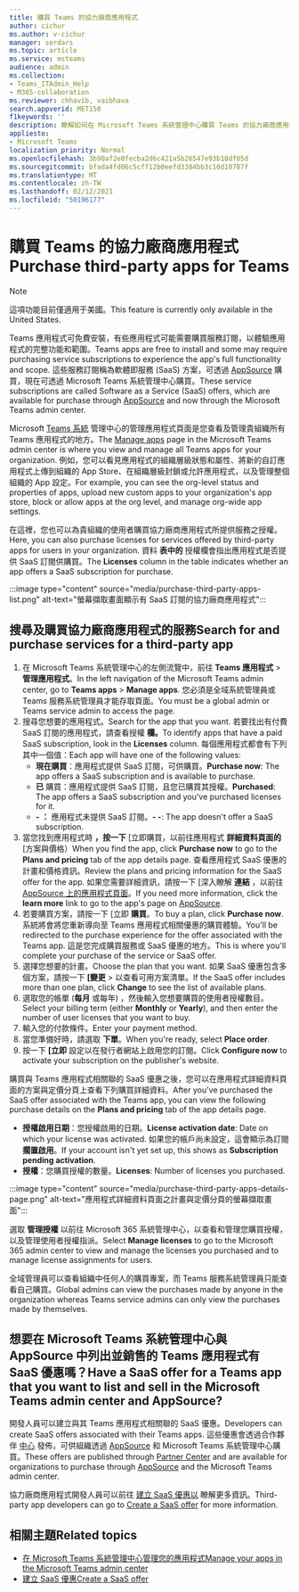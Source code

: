 ```yaml
---
title: 購買 Teams 的協力廠商應用程式
author: cichur
ms.author: v-cichur
manager: serdars
ms.topic: article
ms.service: msteams
audience: admin
ms.collection:
- Teams_ITAdmin_Help
- M365-collaboration
ms.reviewer: chhavib, vaibhava
search.appverid: MET150
f1keywords: ''
description: 瞭解如何在 Microsoft Teams 系統管理中心購買 Teams 的協力廠商應用程式。
appliesto:
- Microsoft Teams
localization_priority: Normal
ms.openlocfilehash: 3b90af2e0fecba2d6c421a5b26547e93b18df05d
ms.sourcegitcommit: bfada4fd06c5cff12b0eefd3384bb3c10d10787f
ms.translationtype: MT
ms.contentlocale: zh-TW
ms.lasthandoff: 02/12/2021
ms.locfileid: "50196177"
---
```

<a name="purchase-third-party-apps-for-teams"></a><span data-ttu-id="e4dfd-103">購買 Teams 的協力廠商應用程式</span><span class="sxs-lookup"><span data-stu-id="e4dfd-103">Purchase third-party apps for Teams</span></span>
======================================================

> [!NOTE]
> <span data-ttu-id="e4dfd-104">這項功能目前僅適用于美國。</span><span class="sxs-lookup"><span data-stu-id="e4dfd-104">This feature is currently only available in the United States.</span></span>

<span data-ttu-id="e4dfd-105">Teams 應用程式可免費安裝，有些應用程式可能需要購買服務訂閱，以體驗應用程式的完整功能和範圍。</span><span class="sxs-lookup"><span data-stu-id="e4dfd-105">Teams apps are free to install and some may require purchasing service subscriptions to experience the app's full functionality and scope.</span></span> <span data-ttu-id="e4dfd-106">這些服務訂閱稱為軟體即服務 (SaaS) 方案，可透過 [AppSource](https://appsource.microsoft.com/) 購買，現在可透過 Microsoft Teams 系統管理中心購買。</span><span class="sxs-lookup"><span data-stu-id="e4dfd-106">These service subscriptions are called Software as a Service (SaaS) offers, which are available for purchase through [AppSource](https://appsource.microsoft.com/) and now through the Microsoft Teams admin center.</span></span>

<span data-ttu-id="e4dfd-107">Microsoft [Teams 系統](manage-apps.md) 管理中心的管理應用程式頁面是您查看及管理貴組織所有 Teams 應用程式的地方。</span><span class="sxs-lookup"><span data-stu-id="e4dfd-107">The [Manage apps](manage-apps.md) page in the Microsoft Teams admin center is where you view and manage all Teams apps for your organization.</span></span> <span data-ttu-id="e4dfd-108">例如，您可以看見應用程式的組織層級狀態和屬性、將新的自訂應用程式上傳到組織的 App Store、在組織層級封鎖或允許應用程式，以及管理整個組織的 App 設定。</span><span class="sxs-lookup"><span data-stu-id="e4dfd-108">For example, you can see the org-level status and properties of apps, upload new custom apps to your organization's app store, block or allow apps at the org level, and manage org-wide app settings.</span></span>

<span data-ttu-id="e4dfd-109">在這裡，您也可以為貴組織的使用者購買協力廠商應用程式所提供服務之授權。</span><span class="sxs-lookup"><span data-stu-id="e4dfd-109">Here, you can also purchase licenses for services offered by third-party apps for users in your organization.</span></span> <span data-ttu-id="e4dfd-110">資料 **表中的** 授權欄會指出應用程式是否提供 SaaS 訂閱供購買。</span><span class="sxs-lookup"><span data-stu-id="e4dfd-110">The **Licenses** column in the table indicates whether an app offers a SaaS subscription for purchase.</span></span>

:::image type="content" source="media/purchase-third-party-apps-list.png" alt-text="螢幕擷取畫面顯示有 SaaS 訂閱的協力廠商應用程式":::

## <a name="search-for-and-purchase-services-for-a-third-party-app"></a><span data-ttu-id="e4dfd-112">搜尋及購買協力廠商應用程式的服務</span><span class="sxs-lookup"><span data-stu-id="e4dfd-112">Search for and purchase services for a third-party app</span></span>

1. <span data-ttu-id="e4dfd-113">在 Microsoft Teams 系統管理中心的左側流覽中，前往 **Teams 應用程式**  >  **管理應用程式**。</span><span class="sxs-lookup"><span data-stu-id="e4dfd-113">In the left navigation of the Microsoft Teams admin center, go to **Teams apps** > **Manage apps**.</span></span> <span data-ttu-id="e4dfd-114">您必須是全域系統管理員或 Teams 服務系統管理員才能存取頁面。</span><span class="sxs-lookup"><span data-stu-id="e4dfd-114">You must be a global admin or Teams service admin to access the page.</span></span>
2. <span data-ttu-id="e4dfd-115">搜尋您想要的應用程式。</span><span class="sxs-lookup"><span data-stu-id="e4dfd-115">Search for the app that you want.</span></span> <span data-ttu-id="e4dfd-116">若要找出有付費 SaaS 訂閱的應用程式，請查看授權 **欄。**</span><span class="sxs-lookup"><span data-stu-id="e4dfd-116">To identify apps that have a paid SaaS subscription, look in the **Licenses** column.</span></span> <span data-ttu-id="e4dfd-117">每個應用程式都會有下列其中一個值：</span><span class="sxs-lookup"><span data-stu-id="e4dfd-117">Each app will have one of the following values:</span></span>
    - <span data-ttu-id="e4dfd-118">**現在購買**：應用程式提供 SaaS 訂閱，可供購買。</span><span class="sxs-lookup"><span data-stu-id="e4dfd-118">**Purchase now**: The app offers a SaaS subscription and is available to purchase.</span></span>  
    - <span data-ttu-id="e4dfd-119">**已** 購買：應用程式提供 SaaS 訂閱，且您已購買其授權。</span><span class="sxs-lookup"><span data-stu-id="e4dfd-119">**Purchased**: The app offers a SaaS subscription and you've purchased licenses for it.</span></span>
    - <span data-ttu-id="e4dfd-120">**- ：** 應用程式未提供 SaaS 訂閱。</span><span class="sxs-lookup"><span data-stu-id="e4dfd-120">**- -**: The app doesn't offer a SaaS subscription.</span></span>
3. <span data-ttu-id="e4dfd-121">當您找到應用程式時 **，按一下** [立即購買，以前往應用程式 **詳細資料頁面的** [方案與價格）</span><span class="sxs-lookup"><span data-stu-id="e4dfd-121">When you find the app, click **Purchase now** to go to the **Plans and pricing** tab of the app details page.</span></span> <span data-ttu-id="e4dfd-122">查看應用程式 SaaS 優惠的計畫和價格資訊。</span><span class="sxs-lookup"><span data-stu-id="e4dfd-122">Review the plans and pricing information for the SaaS offer for the app.</span></span> <span data-ttu-id="e4dfd-123">如果您需要詳細資訊，請按一下 [深入瞭解 **連結** ，以前往 [AppSource 上的應用程式頁面](https://appsource.microsoft.com/)。</span><span class="sxs-lookup"><span data-stu-id="e4dfd-123">If you need more information, click the **learn more** link to go to the app's page on [AppSource](https://appsource.microsoft.com/).</span></span>  
4. <span data-ttu-id="e4dfd-124">若要購買方案，請按一下 [立即 **購買**。</span><span class="sxs-lookup"><span data-stu-id="e4dfd-124">To buy a plan, click **Purchase now**.</span></span> <span data-ttu-id="e4dfd-125">系統將會將您重新導向至 Teams 應用程式相關優惠的購買體驗。</span><span class="sxs-lookup"><span data-stu-id="e4dfd-125">You'll be redirected to the purchase experience for the offer associated with the Teams app.</span></span> <span data-ttu-id="e4dfd-126">這是您完成購買服務或 SaaS 優惠的地方。</span><span class="sxs-lookup"><span data-stu-id="e4dfd-126">This is where you'll complete your purchase of the service or SaaS offer.</span></span>
5. <span data-ttu-id="e4dfd-127">選擇您想要的計畫。</span><span class="sxs-lookup"><span data-stu-id="e4dfd-127">Choose the plan that you want.</span></span> <span data-ttu-id="e4dfd-128">如果 SaaS 優惠包含多個方案，請按一下 **[變更** > 以查看可用方案清單。</span><span class="sxs-lookup"><span data-stu-id="e4dfd-128">If the SaaS offer includes more than one plan, click **Change** to see the list of available plans.</span></span>
6. <span data-ttu-id="e4dfd-129">選取您的帳單 (**每月** 或每年) ，然後輸入您想要購買的使用者授權數目。</span><span class="sxs-lookup"><span data-stu-id="e4dfd-129">Select your billing term (either **Monthly** or **Yearly**), and then enter the number of user licenses that you want to buy.</span></span>
7. <span data-ttu-id="e4dfd-130">輸入您的付款條件。</span><span class="sxs-lookup"><span data-stu-id="e4dfd-130">Enter your payment method.</span></span>
8. <span data-ttu-id="e4dfd-131">當您準備好時，請選取 **下單**。</span><span class="sxs-lookup"><span data-stu-id="e4dfd-131">When you're ready, select **Place order**.</span></span>
9. <span data-ttu-id="e4dfd-132">按一下 **[立即** 設定以在發行者網站上啟用您的訂閱。</span><span class="sxs-lookup"><span data-stu-id="e4dfd-132">Click **Configure now** to activate your subscription on the publisher's website.</span></span>

<span data-ttu-id="e4dfd-133">購買與 Teams 應用程式相關聯的 SaaS 優惠之後，您可以在應用程式詳細資料頁面的方案與定價分頁上查看下列購買詳細資料。</span><span class="sxs-lookup"><span data-stu-id="e4dfd-133">After you've purchased the SaaS offer associated with the Teams app, you can view the following purchase details on the **Plans and pricing** tab of the app details page.</span></span>

- <span data-ttu-id="e4dfd-134">**授權啟用日期**：您授權啟用的日期。</span><span class="sxs-lookup"><span data-stu-id="e4dfd-134">**License activation date**: Date on which your license was activated.</span></span> <span data-ttu-id="e4dfd-135">如果您的帳戶尚未設定，這會顯示為訂閱 **擱置啟用**。</span><span class="sxs-lookup"><span data-stu-id="e4dfd-135">If your account isn't yet set up, this shows as **Subscription pending activation**.</span></span>
- <span data-ttu-id="e4dfd-136">**授權**：您購買授權的數量。</span><span class="sxs-lookup"><span data-stu-id="e4dfd-136">**Licenses**: Number of licenses you purchased.</span></span>

:::image type="content" source="media/purchase-third-party-apps-details-page.png" alt-text="應用程式詳細資料頁面之計畫與定價分頁的螢幕擷取畫面":::

<span data-ttu-id="e4dfd-138">選取 **管理授權** 以前往 Microsoft 365 系統管理中心，以查看和管理您購買授權，以及管理使用者授權指派。</span><span class="sxs-lookup"><span data-stu-id="e4dfd-138">Select **Manage licenses** to go to the Microsoft 365 admin center to view and manage the licenses you purchased and to manage license assignments for users.</span></span>

<span data-ttu-id="e4dfd-139">全域管理員可以查看組織中任何人的購買專案，而 Teams 服務系統管理員只能查看自己購買。</span><span class="sxs-lookup"><span data-stu-id="e4dfd-139">Global admins can view the purchases made by anyone in the organization whereas Teams service admins can only view the purchases made by themselves.</span></span>  

## <a name="have-a-saas-offer-for-a-teams-app-that-you-want-to-list-and-sell-in-the-microsoft-teams-admin-center-and-appsource"></a><span data-ttu-id="e4dfd-140">想要在 Microsoft Teams 系統管理中心與 AppSource 中列出並銷售的 Teams 應用程式有 SaaS 優惠嗎？</span><span class="sxs-lookup"><span data-stu-id="e4dfd-140">Have a SaaS offer for a Teams app that you want to list and sell in the Microsoft Teams admin center and AppSource?</span></span>

<span data-ttu-id="e4dfd-141">開發人員可以建立與其 Teams 應用程式相關聯的 SaaS 優惠。</span><span class="sxs-lookup"><span data-stu-id="e4dfd-141">Developers can create SaaS offers associated with their Teams apps.</span></span> <span data-ttu-id="e4dfd-142">這些優惠會透過合作夥伴 [中心](https://partner.microsoft.com) 發佈，可供組織透過 [AppSource](https://appsource.microsoft.com/) 和 Microsoft Teams 系統管理中心購買。</span><span class="sxs-lookup"><span data-stu-id="e4dfd-142">These offers are published through [Partner Center](https://partner.microsoft.com) and are available for organizations to purchase through [AppSource](https://appsource.microsoft.com/) and the Microsoft Teams admin center.</span></span>
 
<span data-ttu-id="e4dfd-143">協力廠商應用程式開發人員可以前往 [建立 SaaS 優惠以](https://docs.microsoft.com/azure/marketplace/partner-center-portal/create-new-saas-offer) 瞭解更多資訊。</span><span class="sxs-lookup"><span data-stu-id="e4dfd-143">Third-party app developers can go to [Create a SaaS offer](https://docs.microsoft.com/azure/marketplace/partner-center-portal/create-new-saas-offer) for more information.</span></span>

## <a name="related-topics"></a><span data-ttu-id="e4dfd-144">相關主題</span><span class="sxs-lookup"><span data-stu-id="e4dfd-144">Related topics</span></span>

- [<span data-ttu-id="e4dfd-145">在 Microsoft Teams 系統管理中心管理您的應用程式</span><span class="sxs-lookup"><span data-stu-id="e4dfd-145">Manage your apps in the Microsoft Teams admin center</span></span>](manage-apps.md)
- [<span data-ttu-id="e4dfd-146">建立 SaaS 優惠</span><span class="sxs-lookup"><span data-stu-id="e4dfd-146">Create a SaaS offer</span></span>](https://docs.microsoft.com/azure/marketplace/partner-center-portal/create-new-saas-offer)
